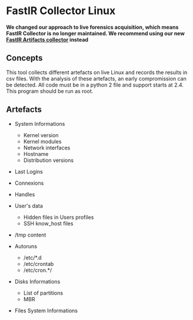 # FastIR Collector Linux

**We changed our approach to live forensics acquisition, which means FastIR Collector is no longer maintained. We recommend using our new [FastIR Artifacts collector](https://github.com/SekoiaLab/fastir_artifacts) instead**

## Concepts
This tool collects different artefacts on live Linux and records the results in csv files.
With the analysis of these artefacts, an early compromission can be detected.
All code must be in a python 2 file and support starts at 2.4. This program should be run as root.

## Artefacts

* System Informations   
  * Kernel version
  * Kernel modules
  * Network interfaces
  * Hostname
  * Distribution versions

* Last Logins

* Connexions

* Handles

* User's data
  * Hidden files in Users profiles
  * SSH know_host files

* /tmp content

* Autoruns
  * /etc/\*.d
  * /etc/crontab
  * /etc/cron.\*/

* Disks Informations  
  * List of partitions
  * MBR

* Files System Informations
  
